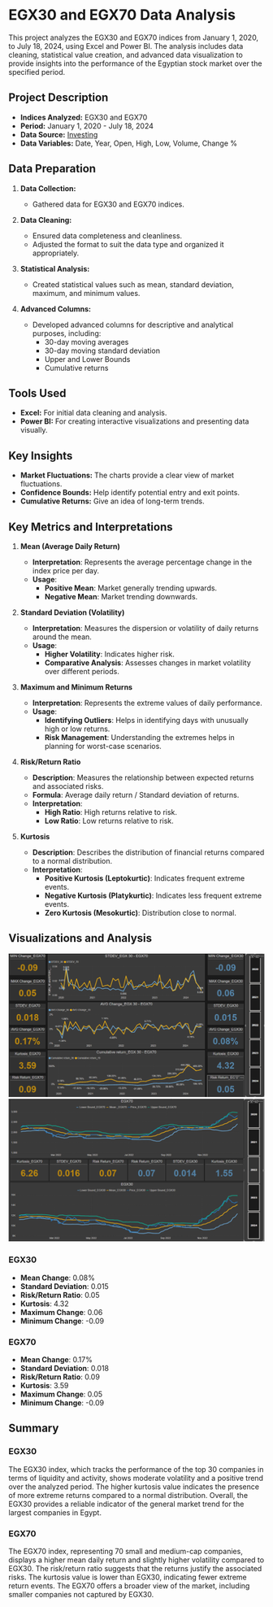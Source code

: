 # EGX30 and EGX70 Data Analysis

This project analyzes the EGX30 and EGX70 indices from January 1, 2020, to July 18, 2024, using Excel and Power BI. The analysis includes data cleaning, statistical value creation, and advanced data visualization to provide insights into the performance of the Egyptian stock market over the specified period.

## Project Description

- **Indices Analyzed:** EGX30 and EGX70
- **Period:** January 1, 2020 - July 18, 2024
- **Data Source:** [Investing](https://www.investing.com)
- **Data Variables:** Date, Year, Open, High, Low, Volume, Change %

## Data Preparation

1. **Data Collection:**
   - Gathered data for EGX30 and EGX70 indices.

2. **Data Cleaning:**
   - Ensured data completeness and cleanliness.
   - Adjusted the format to suit the data type and organized it appropriately.

3. **Statistical Analysis:**
   - Created statistical values such as mean, standard deviation, maximum, and minimum values.

4. **Advanced Columns:**
   - Developed advanced columns for descriptive and analytical purposes, including:
     - 30-day moving averages
     - 30-day moving standard deviation
     - Upper and Lower Bounds
     - Cumulative returns

## Tools Used

- **Excel:** For initial data cleaning and analysis.
- **Power BI:** For creating interactive visualizations and presenting data visually.

## Key Insights

- **Market Fluctuations:** The charts provide a clear view of market fluctuations.
- **Confidence Bounds:** Help identify potential entry and exit points.
- **Cumulative Returns:** Give an idea of long-term trends.
## Key Metrics and Interpretations
1. **Mean (Average Daily Return)**
   - **Interpretation**: Represents the average percentage change in the index price per day.
   - **Usage**:
     - **Positive Mean**: Market generally trending upwards.
     - **Negative Mean**: Market trending downwards.

2. **Standard Deviation (Volatility)**
   - **Interpretation**: Measures the dispersion or volatility of daily returns around the mean.
   - **Usage**:
     - **Higher Volatility**: Indicates higher risk.
     - **Comparative Analysis**: Assesses changes in market volatility over different periods.

3. **Maximum and Minimum Returns**
   - **Interpretation**: Represents the extreme values of daily performance.
   - **Usage**:
     - **Identifying Outliers**: Helps in identifying days with unusually high or low returns.
     - **Risk Management**: Understanding the extremes helps in planning for worst-case scenarios.

4. **Risk/Return Ratio**
   - **Description**: Measures the relationship between expected returns and associated risks.
   - **Formula**: Average daily return / Standard deviation of returns.
   - **Interpretation**:
     - **High Ratio**: High returns relative to risk.
     - **Low Ratio**: Low returns relative to risk.

5. **Kurtosis**
   - **Description**: Describes the distribution of financial returns compared to a normal distribution.
   - **Interpretation**:
     - **Positive Kurtosis (Leptokurtic)**: Indicates frequent extreme events.
     - **Negative Kurtosis (Platykurtic)**: Indicates less frequent extreme events.
     - **Zero Kurtosis (Mesokurtic)**: Distribution close to normal.

## Visualizations and Analysis
![EGX30 and EGX70 Analysis](DashBoard_1.png)
![EGX30 and EGX70 Analysis](DashBoard_2.png)
### EGX30
- **Mean Change**: 0.08%
- **Standard Deviation**: 0.015
- **Risk/Return Ratio**: 0.05
- **Kurtosis**: 4.32
- **Maximum Change**: 0.06
- **Minimum Change**: -0.09

### EGX70
- **Mean Change**: 0.17%
- **Standard Deviation**: 0.018
- **Risk/Return Ratio**: 0.09
- **Kurtosis**: 3.59
- **Maximum Change**: 0.05
- **Minimum Change**: -0.09

## Summary
### EGX30
The EGX30 index, which tracks the performance of the top 30 companies in terms of liquidity and activity, shows moderate volatility and a positive trend over the analyzed period. The higher kurtosis value indicates the presence of more extreme returns compared to a normal distribution. Overall, the EGX30 provides a reliable indicator of the general market trend for the largest companies in Egypt.

### EGX70
The EGX70 index, representing 70 small and medium-cap companies, displays a higher mean daily return and slightly higher volatility compared to EGX30. The risk/return ratio suggests that the returns justify the associated risks. The kurtosis value is lower than EGX30, indicating fewer extreme return events. The EGX70 offers a broader view of the market, including smaller companies not captured by EGX30.
